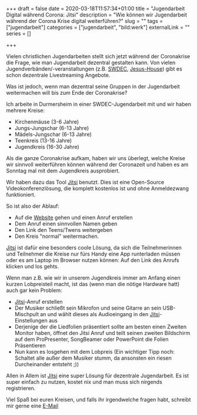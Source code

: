 +++
draft = false
date = 2020-03-18T11:57:34+01:00
title = "Jugendarbeit Digital während Corona: Jitsi"
description = "Wie können wir Jugendarbeit während der Corona Krise digital weiterführen?"
slug = "" 
tags = ["jugendarbeit"]
categories = ["jugendarbeit", "bild:werk"]
externalLink = ""
series = []

+++

Vielen christlichen Jugendarbeiten stellt sich jetzt während der Coronakrise die Frage, wie man Jugendarbeit dezentral gestalten kann. Von vielen Jugendverbänden/-veranstaltungen (z.B. [SWDEC](https://swdec.de), [Jesus-House](https://jesushouse.de)) gibt es schon dezentrale Livestreaming Angebote.

Was ist jedoch, wenn man dezentral seine Gruppen in der Jugendarbeit weitermachen will bis zum Ende der Coronakrise?

Ich arbeite in Durmersheim in einer SWDEC-Jugendarbeit mit und wir haben mehrere Kreise:

- Kirchenmäuse (3-6 Jahre)
- Jungs-Jungschar (6-13 Jahre)
- Mädels-Jungschar (6-13 Jahre)
- Teenkreis (13-16 Jahre)
- Jugendkreis (16-30 Jahre)

Als die ganze Coronakrise aufkam, haben wir uns überlegt, welche Kreise wir sinnvoll weiterführen können während der Coronazeit und haben es am Sonntag mal mit dem Jugendkreis ausprobiert. 

Wir haben dazu das Tool [Jitsi](https://jitsi.org) benutzt. Dies ist eine Open-Source Videokonferenzlösung, die komplett kostenlos ist und ohne Anmeldezwang funktioniert.

So ist also der Ablauf:

- Auf die [Website](https://jitsi.org) gehen und einen Anruf erstellen
- Dem Anruf einen sinnvollen Namen geben
- Den Link den Teens/Twens weitergeben
- Den Kreis "normal" weitermachen.

[Jitsi](https://jitsi.org) ist dafür eine besonders coole Lösung, da sich die Teilnehmerinnen und Teilnehmer die Kreise nur fürs Handy eine App runterladen müssen oder es am Laptop im Browser nutzen können: Auf den Link des Anrufs klicken und los gehts.

Wenn man z.B. wie wir in unserem Jugendkreis immer am Anfang einen kurzen Lobpreisteil macht, ist das (wenn man die nötige Hardware hatt) auch gar kein Problem:

- [Jitsi](https://jitsi.org)-Anruf erstellen
- Der Musiker schließt sein Mikrofon und seine Gitarre an sein USB-Mischpult an und wählt dieses als Audioeingang in den [Jitsi](https://jitsi.org)-Einstellungen aus
- Derjenige der die Liedfolien präsentiert sollte am besten einen Zweiten Monitor haben, öffnet den Jitsi Anruf und teilt seinen zweiten Bildschirm auf dem ProPresenter, SongBeamer oder PowerPoint die Folien Präsentieren
- Nun kann es losgehen mit dem Lobpreis (Ein wichtiger Tipp noch: Schaltet alle außer dem Musiker stumm, da ansonsten ein riesen Durcheinander entsteht ;))

Allen in Allem ist [Jitsi](https://jitsi.org) eine super Lösung für dezentrale Jugendarbeit. Es ist super einfach zu nutzen, kostet nix und man muss sich nirgends registrieren.

Viel Spaß bei euren Kreisen, und falls ihr irgendwelche fragen habt, schreibt mir gerne eine [E-Mail](mailto:niklas@arnitz.email)